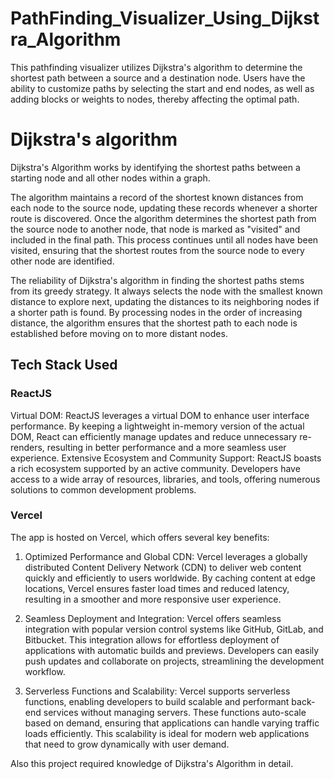 # PathFinding_Visualizer_Using_Dijkstra_Algorithm
This pathfinding visualizer utilizes Dijkstra's algorithm to determine the shortest path between a source and a destination node. Users have the ability to customize paths by selecting the start and end nodes, as well as adding blocks or weights to nodes, thereby affecting the optimal path.





# Dijkstra's algorithm

<!-- - Picks the unvisited vertex with the lowest distance.
- calculates the distance through it to each unvisited neighbor,
  and updates the neighbor's distance if smaller and repeat this until we visited all nodes. -->

Dijkstra's Algorithm works by identifying the shortest paths between a starting node and all other nodes within a graph.

The algorithm maintains a record of the shortest known distances from each node to the source node, updating these records whenever a shorter route is discovered. Once the algorithm determines the shortest path from the source node to another node, that node is marked as "visited" and included in the final path. This process continues until all nodes have been visited, ensuring that the shortest routes from the source node to every other node are identified.

The reliability of Dijkstra's algorithm in finding the shortest paths stems from its greedy strategy. It always selects the node with the smallest known distance to explore next, updating the distances to its neighboring nodes if a shorter path is found. By processing nodes in the order of increasing distance, the algorithm ensures that the shortest path to each node is established before moving on to more distant nodes.


## Tech Stack Used

### ReactJS
Virtual DOM: ReactJS leverages a virtual DOM to enhance user interface performance. By keeping a lightweight in-memory version of the actual DOM, React can efficiently manage updates and reduce unnecessary re-renders, resulting in better performance and a more seamless user experience.
Extensive Ecosystem and Community Support: ReactJS boasts a rich ecosystem supported by an active community. Developers have access to a wide array of resources, libraries, and tools, offering numerous solutions to common development problems.

### Vercel

The app is hosted on Vercel, which offers several key benefits:

1. Optimized Performance and Global CDN:
   Vercel leverages a globally distributed Content Delivery Network (CDN) to deliver web content quickly and efficiently to users worldwide. By caching content at edge locations, Vercel ensures faster load times and reduced latency, resulting in a smoother and more responsive user experience.

2. Seamless Deployment and Integration:
   Vercel offers seamless integration with popular version control systems like GitHub, GitLab, and Bitbucket. This integration allows for effortless deployment of applications with automatic builds and previews. Developers can easily push updates and collaborate on projects, streamlining the development workflow.

3. Serverless Functions and Scalability:
   Vercel supports serverless functions, enabling developers to build scalable and performant back-end services without managing servers. These functions auto-scale based on demand, ensuring that applications can handle varying traffic loads efficiently. This scalability is ideal for modern web applications that need to grow dynamically with user demand.

Also this project required knowledge of Dijkstra's Algorithm in detail.
